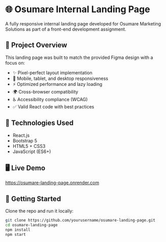 # 🌐 Osumare Internal Landing Page

A fully responsive internal landing page developed for Osumare Marketing Solutions as part of a front-end development assignment.

## 🚀 Project Overview

This landing page was built to match the provided Figma design with a focus on:

- ✨ Pixel-perfect layout implementation  
- 📱 Mobile, tablet, and desktop responsiveness  
- ⚡ Optimized performance and lazy loading  
- 🌍 Cross-browser compatibility  
- ♿ Accessibility compliance (WCAG)  
- ✅ Valid React code with best practices

## 🔧 Technologies Used

- React.js
- Bootstrap 5
- HTML5 + CSS3
- JavaScript (ES6+)

## 🖥️ Live Demo
https://osumare-landing-page.onrender.com

## 📂 Getting Started

Clone the repo and run it locally:

```bash
git clone https://github.com/yourusername/osumare-landing-page.git
cd osumare-landing-page
npm install
npm start
